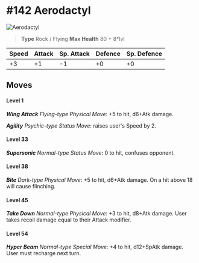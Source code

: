 # #142 Aerodactyl


![Aerodactyl](https://img.pokemondb.net/sprites/home/normal/1x/aerodactyl.png)

> **Type** Rock / Flying
> **Max Health** 80 + 8\*lvl

| Speed | Attack | Sp. Attack | Defence | Sp. Defence |
| ----- | ------ | ---------- | ------- | ----------- |
| +3 | +1 | -1 | +0 | +0 |

## Moves
#### Level 1

***Wing Attack** Flying-type Physical Move*: +5 to hit, d6+Atk damage. 

***Agility** Psychic-type Status Move*: raises user's Speed by 2.
#### Level 33

***Supersonic** Normal-type Status Move*: 0 to hit, confuses opponent.
#### Level 38

***Bite** Dark-type Physical Move*: +5 to hit, d6+Atk damage. On a hit above 18 will cause flinching.
#### Level 45

***Take Down** Normal-type Physical Move*: +3 to hit, d8+Atk damage. User takes recoil damage equal to their Attack modifier.
#### Level 54

***Hyper Beam** Normal-type Special Move*: +4 to hit, d12+SpAtk damage. User must recharge next turn.


